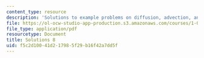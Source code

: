```yaml
---
content_type: resource
description: 'Solutions to example problems on diffusion, advection, and dispersion '
file: https://ol-ocw-studio-app-production.s3.amazonaws.com/courses/1-061-transport-processes-in-the-environment-fall-2008/f5c2d10041d217985f29b16f42a7dd5f_solutions8.pdf
file_type: application/pdf
resourcetype: Document
title: Solutions 8
uid: f5c2d100-41d2-1798-5f29-b16f42a7dd5f
---
```

